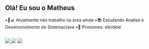 ## Olá! Eu sou o Matheus 
•💼📊 Atualmente não trabalho na area ainda •📚 Estudando Analise e Deselvonvimento de Sistema/Java •🙂 Pronomes: ele/dele 
## 
<div> <a href="https://www.instagram.com/matheus_dev1?igsh=MWo0bGx6b3lrZzZrcg==" target="_blank"><img src="https://img.shields.io/badge/-Instagram-%23E4405F?style=for-the-badge&logo=instagram&logoColor=white" target="_blank">
</a> <a href = "mailto:mcpereira5565@gmail.com"><img src="https://img.shields.io/badge/-Gmail-%23333?style=for-the-badge&logo=gmail&logoColor=white" target="_blank"></a> 
  <a href="https://www.linkedin.com/in/matheus-costa-379265350/" target="_blank"><img src="https://img.shields.io/badge/-LinkedIn-%230077B5?style=for-the-badge&logo=linkedin&logoColor=white" target="_blank"></a> </div>
